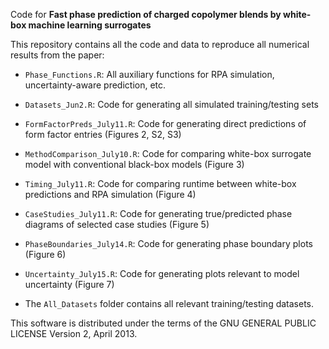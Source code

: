 Code for **Fast phase prediction of charged copolymer blends by white-box machine learning surrogates**

This repository contains all the code and data to reproduce all numerical results from the paper:

- `Phase_Functions.R`:  All auxiliary functions for RPA simulation, uncertainty-aware prediction, etc.

- `Datasets_Jun2.R`:  Code for generating all simulated training/testing sets

- `FormFactorPreds_July11.R`: Code for generating direct predictions of form factor entries (Figures 2, S2, S3)

- `MethodComparison_July10.R`: Code for comparing white-box surrogate model with conventional black-box models (Figure 3)

- `Timing_July11.R`: Code for comparing runtime between white-box predictions and RPA simulation (Figure 4)

- `CaseStudies_July11.R`: Code for generating true/predicted phase diagrams of selected case studies (Figure 5)

- `PhaseBoundaries_July14.R`: Code for generating phase boundary plots (Figure 6)

- `Uncertainty_July15.R`: Code for generating plots relevant to model uncertainty (Figure 7)

- The `All_Datasets` folder contains all relevant training/testing datasets.

This software is distributed under the terms of the GNU GENERAL PUBLIC LICENSE Version 2, April 2013.
